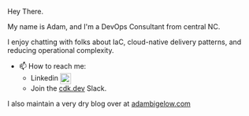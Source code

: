 Hey There.

My name is Adam, and I'm a DevOps Consultant from central NC.

I enjoy chatting with folks about IaC, cloud-native delivery patterns, and reducing operational complexity.

- 📫 How to reach me:
    - Linkedin [<img align="center" alt="Adam Bigelow | LinkedIn" width="22px" src="https://brandlogos.net/wp-content/uploads/2016/06/linkedin-logo-icon.svg" />][linkedin]
    - Join the [cdk.dev](https://cdk.dev) Slack.
    
I also maintain a very dry blog over at [adambigelow.com](https://www.adambigelow.com)

[linkedin]:https://www.linkedin.com/in/adam-bigelow-b947a563/
